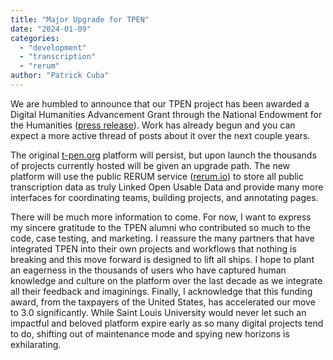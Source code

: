 ```yaml
---
title: "Major Upgrade for TPEN"
date: "2024-01-09"
categories: 
  - "development"
  - "transcription"
  - "rerum"
author: "Patrick Cuba"
---
```


We are humbled to announce that our TPEN project has been awarded a Digital Humanities Advancement Grant 
through the National Endowment for the Humanities ([press release](https://www.slu.edu/news/2024/january/neh-grant-tpen.php)). Work has already begun and you can expect a more active thread of posts about it over the next couple years.

The original [t-pen.org](https://t-pen.org) platform will persist, but upon launch the thousands 
of projects currently hosted will be given an upgrade path. The new platform will use the public RERUM service ([rerum.io](https://rerum.io)) to store all public transcription data as truly Linked Open Usable Data and provide many more interfaces for coordinating teams, building projects, and annotating pages.

There will be much more information to come. For now, I want to express my sincere gratitude to the TPEN alumni who contributed so much to the code, case testing, and marketing. I reassure the many partners that have integrated TPEN into their own projects and workflows that nothing is breaking and this move forward is designed to lift all ships. I hope to plant an eagerness in the thousands of users who have captured human knowledge and culture on the platform over the last decade as we integrate all their feedback and imaginings. Finally, I acknowledge that this funding award, from the taxpayers of the United States, has accelerated our move to 3.0 significantly. While Saint Louis University would never let such an impactful and beloved platform expire early as so many digital projects tend to do, shifting out of maintenance mode and spying new horizons is exhilarating.
